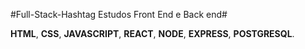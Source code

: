 #Full-Stack-Hashtag
Estudos Front End e Back end#
  
**HTML**,
**CSS**,
**JAVASCRIPT**,
**REACT**,
**NODE**,
**EXPRESS**,
**POSTGRESQL**.
